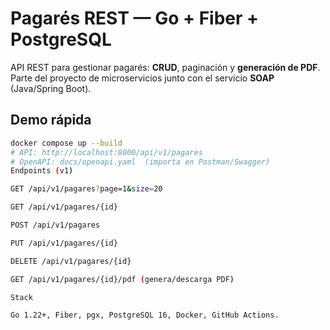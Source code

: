 # Pagarés REST — Go + Fiber + PostgreSQL

API REST para gestionar pagarés: **CRUD**, paginación y **generación de PDF**.
Parte del proyecto de microservicios junto con el servicio **SOAP** (Java/Spring Boot).

## Demo rápida
```bash
docker compose up --build
# API: http://localhost:8000/api/v1/pagares
# OpenAPI: docs/openapi.yaml  (importa en Postman/Swagger)
Endpoints (v1)

GET /api/v1/pagares?page=1&size=20

GET /api/v1/pagares/{id}

POST /api/v1/pagares

PUT /api/v1/pagares/{id}

DELETE /api/v1/pagares/{id}

GET /api/v1/pagares/{id}/pdf (genera/descarga PDF)

Stack

Go 1.22+, Fiber, pgx, PostgreSQL 16, Docker, GitHub Actions.
